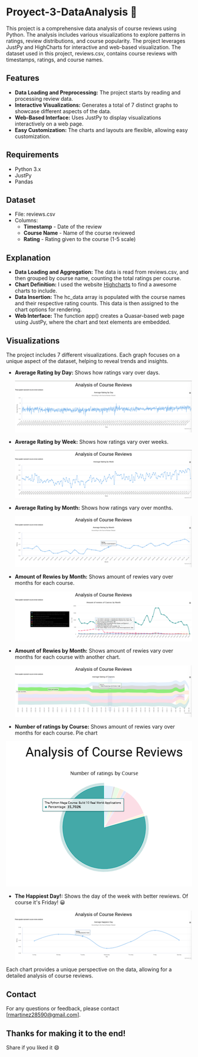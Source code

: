 # Proyect-3-DataAnalysis :floppy_disk:

This project is a comprehensive data analysis of course reviews using Python. The analysis includes various visualizations to explore patterns in ratings, review distributions, and course popularity. The project leverages
JustPy and HighCharts for interactive and web-based visualization. The dataset used in this project, reviews.csv, contains course reviews with timestamps, ratings, and course names.

## Features
- **Data Loading and Preprocessing:** The project starts by reading and processing review data.
- **Interactive Visualizations:** Generates a total of 7 distinct graphs to showcase different aspects of the data.
- **Web-Based Interface:** Uses JustPy to display visualizations interactively on a web page.
- **Easy Customization:** The charts and layouts are flexible, allowing easy customization.

## Requirements
- Python 3.x
- JustPy
- Pandas

## Dataset
- File: reviews.csv
- Columns:
  - **Timestamp** - Date of the review
  - **Course Name** - Name of the course reviewed
  - **Rating** - Rating given to the course (1-5 scale)

## Explanation
- **Data Loading and Aggregation:** The data is read from reviews.csv, and then grouped by course name, counting the total ratings per course.
- **Chart Definition:** I used the website [Highcharts](https://www.highcharts.com/?_gl=1*1gelqi3*_up*MQ..&gclid=Cj0KCQiArby5BhCDARIsAIJvjIQ-XrxE4-whwvzKVOGNa_-epyAjpwLWPbWznfXDfcNFmHO_jtTFDEkaApqbEALw_wcB) to find a awesome charts to include.
- **Data Insertion:** The hc_data array is populated with the course names and their respective rating counts. This data is then assigned to the chart options for rendering.
- **Web Interface:** The function app() creates a Quasar-based web page using JustPy, where the chart and text elements are embedded.

## Visualizations
The project includes 7 different visualizations. Each graph focuses on a unique aspect of the dataset, helping to reveal trends and insights.



- **Average Rating by Day:** Shows how ratings vary over days.
  
  ![Average Rating by Day](/screenshots/1-av-rat-day.png)
  
- **Average Rating by Week:** Shows how ratings vary over weeks.

  ![Average Rating by Week](/screenshots/2-av-rat-week.png)
  
- **Average Rating by Month:** Shows how ratings vary over months.

  ![Average Rating by Month](/screenshots/3-av-rat-month.png)
  
- **Amount of Rewies by Month:** Shows amount of rewies vary over months for each course.

  ![Amount Ratingg by Month](/screenshots/4-av-rat-crs-month.png)
  
- **Amount of Rewies by Month:** Shows amount of rewies vary over months for each course with another chart.

  ![Amount Ratingg by Month](/screenshots/5-av-rat-crs-month-stream.png)

-  **Number of ratings by Course:** Shows amount of rewies vary over months for each course. Pie chart

  ![Amount Ratingg by Month Pie Version](/screenshots/7-av-mont-pie.png)
  
- **The Happiest Day!:** Shows the day of the week with better rewiews. Of course it's Friday! :grinning:
  
  ![Happiest Day of the Week](/screenshots/6-hap-day.png)

Each chart provides a unique perspective on the data, allowing for a detailed analysis of course reviews.

## Contact
For any questions or feedback, please contact [rmartinez28590@gmail.com].

## Thanks for making it to the end!
 Share if you liked it :smile:
  
